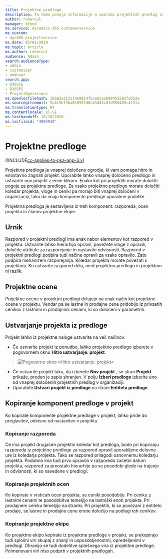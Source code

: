 ```yaml
---
title: Projektne predloge
description: Ta tema ponuja informacije o uporabi projektnih predlog za hitro nastavitev projekta.
author: ruhercul
manager: kfend
ms.service: dynamics-365-customerservice
ms.custom:
- dyn365-projectservice
ms.date: 03/01/2019
ms.topic: article
ms.author: ruhercul
audience: Admin
search.audienceType:
- admin
- customizer
- enduser
search.app:
- D365CE
- D365PS
- ProjectOperations
ms.openlocfilehash: 1bb82a312114e9814f5ce65a1698455582fd252e
ms.sourcegitcommit: 5c4c9bf3ba018562d6cb3443c01d550489c415fa
ms.translationtype: HT
ms.contentlocale: sl-SI
ms.lasthandoff: 10/16/2020
ms.locfileid: "4084918"
---
```

# <a name="project-templates"></a>Projektne predloge 

[!INCLUDE[cc-applies-to-psa-app-3.x](../includes/cc-applies-to-psa-app-3x.md)]

Projektna predloga je vnaprej določeno ogrodje, ki vam pomaga hitro in enostavno zagnati projekt. Uporabite lahko vnaprej določeno predlogo in ustvarite nov projekt z enim klikom. Enako kot pri projektih morate določiti pogoje za projektne predloge. Za vsako projektno predlogo morate določiti koledar projekta, vloge in ceniki pa morajo biti vnaprej določeni v organizaciji, tako da imajo komponente predloge uporabne podatke.

Projektna predloga je sestavljena iz treh komponent: razporeda, ocen projekta in članov projektne ekipe.

## <a name="schedule"></a>Urnik

Razpored v projektni predlogi ima enak nabor elementov kot razpored v projektu. Ustvarite lahko hierarhijo opravil, povežete vloge z opravili, določite atribute za razporejanje in nastavite odvisnosti. Razpored v projektni predlogi podpira tudi načine opravil za vsako opravilo. Zato podpira mehanizem razporejanja. Koledar projekta morate povezati s projektom. Ko ustvarite razpored dela, med projektno predlogo in projektom ni razlik.

## <a name="project-estimates"></a>Projektne ocene

Projektne ocene v projektni predlogi delujejo na enak način kot projektne ocene v projektu. Vendar pa se lastne in prodajne cene pridobijo iz privzetih cenikov z lastnimi in prodajnimi cenami, ki so določeni v parametrih.

## <a name="creating-a-project-from-a-template"></a>Ustvarjanje projekta iz predloge
 
Projekt lahko iz projektne naloge ustvarite na več načinov:

- Če ustvarite projekt iz ponudbe, lahko projektno predlogo izberete v pogovornem oknu **Hitro ustvarjanje: projekt**.

> ![Pogovorno okno »Hitro ustvarjanje: projekt«](media/project-11.png)

- Če ustvarite projekt tako, da izberete **Nov projekt** , se stran **Projekt** prikaže, preden je zapis shranjen. V polju **Izberi predlogo** izberite eno od vnaprej določenih projektnih predlog v organizaciji.
- Uporabite **Ustvari projekt iz predloge** na strani **Entiteta predloge**.

## <a name="copying-components-of-template-to-project"></a>Kopiranje komponent predloge v projekt

Ko kopirate komponente projektne predloge v projekt, lahko pride do preglasitev, odvisno od nastavitev v projektu.

### <a name="copying-the-schedule"></a>Kopiranje razporeda

Če ima projekt drugačen projektni koledar kot predloga, bodo pri kopiranju razporeda iz projektne predloge za razpored opravil uporabljene delovne ure iz koledarja projekta. Tako se razpored prilagodi osnovnemu koledarju projekta. Podobno ima tudi prvo opravilo v razporedu začetni datum projekta, razpored za preostalo hierarhijo pa se posodobi glede na trajanje in odvisnosti, ki so navedene v predlogi. 

### <a name="copying-project-estimates"></a>Kopiranje projektnih ocen 

Ko kopirate v vrsticah ocen projekta, se ceniki posodobijo. Pri ceniku z lastnimi cenami te posodobitve temeljijo na lastniški enoti projekta. Pri prodajnem ceniku temeljijo na stranki. Pri projektih, ki so povezani z entiteto prodaje, se lastne in prodajne cene enote določijo na podlagi teh cenikov.

### <a name="copying-a-project-team"></a>Kopiranje projektne ekipe

Ko projektno ekipo kopirate iz projektne predloge v projekt, se prekopirajo tudi splošni viri skupaj z znanji in usposobljenostmi, opredeljenimi v predlogi. Ohranijo se tudi dodelitve splošnega vira iz projektne predloge. Poimenovani viri niso podprti v projektnih predlogah.
